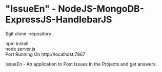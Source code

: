 # "IssueEn" -  NodeJS-MongoDB-ExpressJS-HandlebarJS

$git clone -repository <br>

npm install <br>
node server.js <br>
Port Running On http://localhost:7867<br>

IssueEn - An application to Post Issues In the Projects and get answers. 
